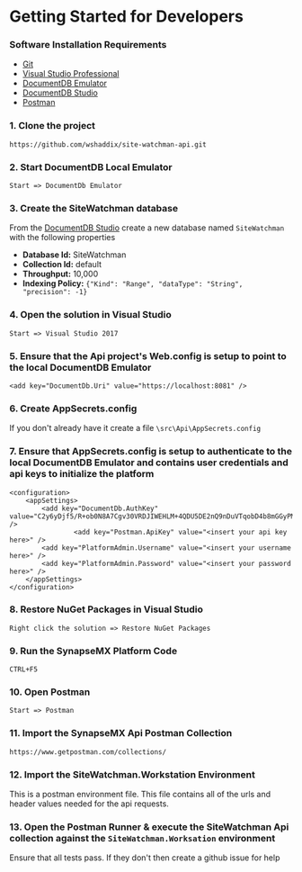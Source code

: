 ﻿# Getting Started for Developers

### Software Installation Requirements  
- [Git](https://git-scm.com/)  
- [Visual Studio Professional](https://www.visualstudio.com/downloads/)  
- [DocumentDB Emulator](https://docs.microsoft.com/en-us/azure/documentdb/documentdb-nosql-local-emulator)  
- [DocumentDB Studio](https://github.com/mingaliu/DocumentDBStudio)  
- [Postman](https://www.getpostman.com/)  

### 1. Clone the project  
`https://github.com/wshaddix/site-watchman-api.git`

### 2. Start DocumentDB Local Emulator  
`Start => DocumentDb Emulator`

### 3. Create the SiteWatchman database  
From the [DocumentDB Studio](https://github.com/mingaliu/DocumentDBStudio) create a new database named `SiteWatchman` with the following properties  
- **Database Id:** SiteWatchman 
- **Collection Id:** default  
- **Throughput:** 10,000  
- **Indexing Policy:** `{"Kind": "Range", "dataType": "String", "precision": -1}`  

### 4. Open the solution in Visual Studio  
`Start => Visual Studio 2017`

### 5. Ensure that the Api project's Web.config is setup to point to the local DocumentDB Emulator  
`<add key="DocumentDb.Uri" value="https://localhost:8081" />`

### 6. Create AppSecrets.config  
If you don't already have it create a file `\src\Api\AppSecrets.config`

### 7. Ensure that AppSecrets.config is setup to authenticate to the local DocumentDB Emulator and contains user credentials and api keys to initialize the platform  
```
<configuration>
	<appSettings>
		<add key="DocumentDb.AuthKey" value="C2y6yDjf5/R+ob0N8A7Cgv30VRDJIWEHLM+4QDU5DE2nQ9nDuVTqobD4b8mGGyPMbIZnqyMsEcaGQy67XIw/Jw==" />
                <add key="Postman.ApiKey" value="<insert your api key here>" />
		<add key="PlatformAdmin.Username" value="<insert your username here>" />
		<add key="PlatformAdmin.Password" value="<insert your password here>" />
	</appSettings>
</configuration>
```

### 8. Restore NuGet Packages in Visual Studio  
`Right click the solution => Restore NuGet Packages`

### 9. Run the SynapseMX Platform Code  
`CTRL+F5`

### 10. Open Postman  
`Start => Postman`

### 11. Import the SynapseMX Api Postman Collection  
`https://www.getpostman.com/collections/`

### 12. Import the SiteWatchman.Workstation Environment  
This is a postman environment file. This file contains all of the urls and header values needed for the api requests.

### 13. Open the Postman Runner & execute the SiteWatchman Api collection against the `SiteWatchman.Worksation` environment  
Ensure that all tests pass. If they don't then create a github issue for help